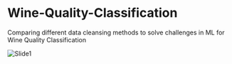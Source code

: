 # Wine-Quality-Classification
Comparing different data cleansing methods to solve challenges in ML for Wine Quality Classification

![Slide1](https://user-images.githubusercontent.com/84574428/186334313-50b5e1e7-7cb0-42a4-894b-71506e5525b3.jpeg)

